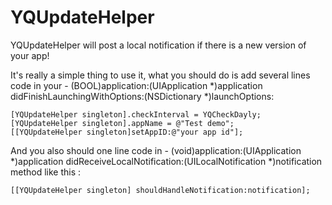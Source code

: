 YQUpdateHelper
====================

YQUpdateHelper will post a local notification if there is a new version of your app!

It's really a simple thing to use it, what you should do is add several lines code in your  - (BOOL)application:(UIApplication *)application didFinishLaunchingWithOptions:(NSDictionary *)launchOptions:

    [YQUpdateHelper singleton].checkInterval = YQCheckDayly;
    [YQUpdateHelper singleton].appName = @"Test demo";
    [[YQUpdateHelper singleton]setAppID:@"your app id"];

And you also should one line code in - (void)application:(UIApplication *)application didReceiveLocalNotification:(UILocalNotification *)notification method like this :

    [[YQUpdateHelper singleton] shouldHandleNotification:notification];

